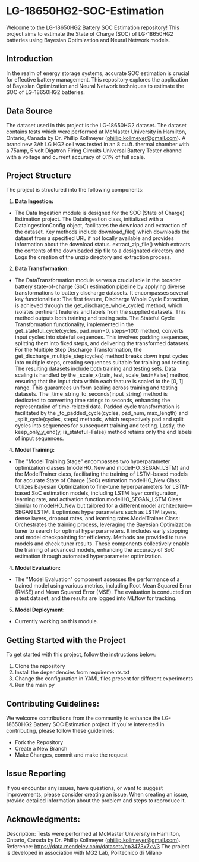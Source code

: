 # LG-18650HG2-SOC-Estimation

Welcome to the LG-18650HG2 Battery SOC Estimation repository! This project aims to estimate the State of Charge (SOC) of LG-18650HG2 batteries using Bayesian Optimization and Neural Network models.

## Introduction

In the realm of energy storage systems, accurate SOC estimation is crucial for effective battery management. This repository explores the application of Bayesian Optimization and Neural Network techniques to estimate the SOC of LG-18650HG2 batteries.

## Data Source

The dataset used in this project is the LG-18650HG2 dataset. The dataset contains tests which were performed at McMaster University in Hamilton, Ontario, Canada by Dr. Phillip Kollmeyer (phillip.kollmeyer@gmail.com). A brand new 3Ah LG HG2 cell was tested in an 8 cu.ft. thermal chamber with a 75amp, 5 volt Digatron Firing Circuits Universal Battery Tester channel with a voltage and current accuracy of 0.1% of full scale. 

## Project Structure

The project is structured into the following components:

1. **Data Ingestion:**
- The Data Ingestion module is designed for the SOC (State of Charge) Estimation project. The DataIngestion class, initialized with a DataIngestionConfig object, facilitates the download and extraction of the dataset. Key methods include download_file() which downloads the dataset from a specified URL if not locally available and provides information about the download status. extract_zip_file() which extracts the contents of the downloaded zip file to a designated directory and Logs the creation of the unzip directory and extraction process.

2. **Data Transformation:**
- The DataTransformation module serves a crucial role in the broader battery state-of-charge (SoC) estimation pipeline by applying diverse transformations to battery discharge datasets. It encompasses several key functionalities: The first feature, Discharge Whole Cycle Extraction, is achieved through the get_discharge_whole_cycle() method, which isolates pertinent features and labels from the supplied datasets. This method outputs both training and testing sets. The Stateful Cycle Transformation functionality, implemented in the get_stateful_cycle(cycles, pad_num=0, steps=100) method, converts input cycles into stateful sequences. This involves padding sequences, splitting them into fixed steps, and delivering the transformed datasets. For the Multiple Step Discharge Transformation, the get_discharge_multiple_step(cycles) method breaks down input cycles into multiple steps, creating sequences suitable for training and testing. The resulting datasets include both training and testing sets. Data scaling is handled by the _scale_x(train, test, scale_test=False) method, ensuring that the input data within each feature is scaled to the [0, 1] range. This guarantees uniform scaling across training and testing datasets. The _time_string_to_seconds(input_string) method is dedicated to converting time strings to seconds, enhancing the representation of time-related data. Padded cycle transformation is facilitated by the _to_padded_cycle(cycles, pad_num, max_length) and _split_cycle(cycles, steps) methods, which respectively pad and split cycles into sequences for subsequent training and testing. Lastly, the keep_only_y_end(y, is_stateful=False) method retains only the end labels of input sequences.

4. **Model Training:**
- The "Model Training Stage" encompasses two hyperparameter optimization classes (modelHO_New and modelHO_SEGAN_LSTM) and the ModelTrainer class, facilitating the training of LSTM-based models for accurate State of Charge (SoC) estimation.modelHO_New Class: Utilizes Bayesian Optimization to fine-tune hyperparameters for LSTM-based SoC estimation models, including LSTM layer configuration, learning rate, and activation function.modelHO_SEGAN_LSTM Class: Similar to modelHO_New but tailored for a different model architecture—SEGAN LSTM. It optimizes hyperparameters such as LSTM layers, dense layers, dropout rates, and learning rates.ModelTrainer Class: Orchestrates the training process, leveraging the Bayesian Optimization tuner to search for optimal hyperparameters. It includes early stopping and model checkpointing for efficiency. Methods are provided to tune models and check tuner results. These components collectively enable the training of advanced models, enhancing the accuracy of SoC estimation through automated hyperparameter optimization.

4. **Model Evaluation:**
- The "Model Evaluation" component assesses the performance of a trained model using various metrics, including Root Mean Squared Error (RMSE) and Mean Squared Error (MSE). The evaluation is conducted on a test dataset, and the results are logged into MLflow for tracking.

5. **Model Deployment:**
- Currently working on this module. 

## Getting Started with the Project 

To get started with this project, follow the instructions below:

1. Clone the repository
2. Install the dependencies from requirements.txt
3. Change the configuration in YAML files present for different experiments
4. Run the main.py

## Contributing Guidelines:

We welcome contributions from the community to enhance the LG-18650HG2 Battery SOC Estimation project. If you're interested in contributing, please follow these guidelines:
- Fork the Repository
- Create a New Branch
- Make Changes, commit and make the request

## Issue Reporting
If you encounter any issues, have questions, or want to suggest improvements, please consider creating an issue. When creating an issue, provide detailed information about the problem and steps to reproduce it.

## Acknowledgments:
Description: Tests were performed at McMaster University in Hamilton, Ontario, Canada by Dr. Phillip Kollmeyer (phillip.kollmeyer@gmail.com). Reference: https://data.mendeley.com/datasets/cp3473x7xv/3
The project is developed in association with MG2 Lab, Politecnico di Milano

